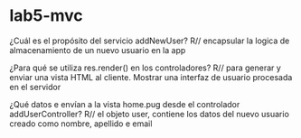# lab5-mvc

¿Cuál es el propósito del servicio addNewUser?
R// encapsular la logica de almacenamiento de un nuevo usuario en la app

¿Para qué se utiliza res.render() en los controladores?
R// para generar y enviar una vista HTML al cliente. Mostrar una interfaz de usuario procesada en el servidor

¿Qué datos e envían a la vista home.pug desde el controlador addUserController?
R// el objeto user, contiene los datos del nuevo usuario creado como nombre, apellido e email
